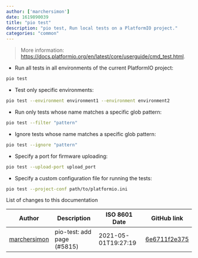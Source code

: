 ```yaml
---
author: ['marchersimon']
date: 1619890039
title: "pio test"
description: "pio test, Run local tests on a PlatformIO project."
categories: "common"
---
```

> More information: <https://docs.platformio.org/en/latest/core/userguide/cmd_test.html>.

- Run all tests in all environments of the current PlatformIO project:

```bash
pio test
```

- Test only specific environments:

```bash
pio test --environment environment1 --environment environment2
```

- Run only tests whose name matches a specific glob pattern:

```bash
pio test --filter "pattern"
```

- Ignore tests whose name matches a specific glob pattern:

```bash
pio test --ignore "pattern"
```

- Specify a port for firmware uploading:

```bash
pio test --upload-port upload_port
```

- Specify a custom configuration file for running the tests:

```bash
pio test --project-conf path/to/platformio.ini
```
List of changes to this documentation


Author | Description | ISO 8601 Date | GitHub link
------|-----|-----|-----
[marchersimon](mailto:50295997+marchersimon@users.noreply.github.com) | pio-test: add page (#5815) | 2021-05-01T19:27:19 | [6e6711f2e375](https://github.com/tldr-pages/tldr/commit/6e6711f2e3751ff21b83c1b32a91bee66b96d53e)

